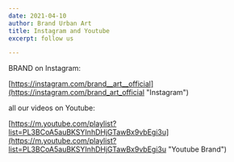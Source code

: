 ```yaml
---
date: 2021-04-10
author: Brand Urban Art
title: Instagram and Youtube
excerpt: follow us

---
```

BRAND on Instagram:

[https://instagram.com/brand__art__official](https://instagram.com/brand_art_official "Instagram")

all our videos on Youtube:

[https://m.youtube.com/playlist?list=PL3BCoA5auBKSYInhDHjGTawBx9vbEgi3u](https://m.youtube.com/playlist?list=PL3BCoA5auBKSYInhDHjGTawBx9vbEgi3u "Youtube Brand")